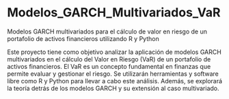 # Modelos_GARCH_Multivariados_VaR
Modelos GARCH multivariados para el cálculo de valor en riesgo de un portafolio de activos financieros utilizando R y Python

Este proyecto tiene como objetivo analizar la aplicación de modelos GARCH multivariados en el cálculo del Valor en Riesgo (VaR) de un portafolio de activos financieros. El VaR es un concepto fundamental en finanzas que permite evaluar y gestionar el riesgo. Se utilizarán herramientas y software libre como R y Python para llevar a cabo este análisis. Además, se explorará la teoría detrás de los modelos GARCH y su extensión al caso multivariado.
